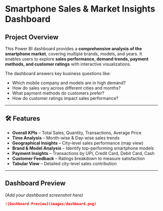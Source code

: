 #  Smartphone Sales & Market Insights Dashboard  

##  Project Overview  
This Power BI dashboard provides a **comprehensive analysis of the smartphone market**, covering multiple brands, models, and years. It enables users to explore **sales performance, demand trends, payment methods, and customer ratings** with interactive visualizations.  

The dashboard answers key business questions like:  
- Which mobile company and models are in high demand?  
- How do sales vary across different cities and months?  
- What payment methods do customers prefer?  
- How do customer ratings impact sales performance?  

---

## 🛠 Features  
-  **Overall KPIs** – Total Sales, Quantity, Transactions, Average Price  
-  **Time Analysis** – Month-wise & Day-wise sales trends  
-  **Geographical Insights** – City-level sales performance (map view)  
-  **Brand & Model Analysis** – Identify top-performing smartphone models  
-  **Payment Insights** – Transactions by UPI, Credit Card, Debit Card, Cash  
-  **Customer Feedback** – Ratings breakdown to measure satisfaction  
-  **Tabular View** – Detailed city-level sales contribution  

---

##  Dashboard Preview  
*(Add your dashboard screenshot here)*  
```markdown
![Dashboard Preview](images/dashboard.png)
